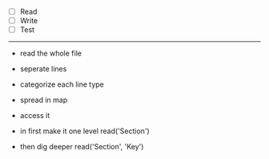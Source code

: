 - [ ] Read
- [ ] Write
- [ ] Test
---
- read the whole file
- seperate lines
- categorize each line type
- spread in map
- access it

- in first make it one level read('Section')
- then dig deeper read('Section', 'Key')